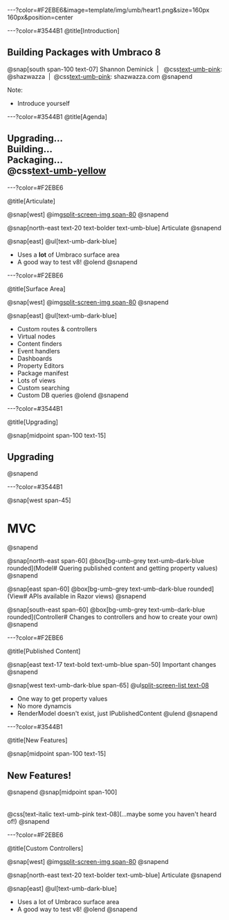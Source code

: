---?color=#F2EBE6&image=template/img/umb/heart1.png&size=160px 160px&position=center



---?color=#3544B1
@title[Introduction]

## Building Packages with Umbraco 8

@snap[south span-100 text-07]
Shannon Deminick&nbsp;&nbsp;|&nbsp;&nbsp; @css[text-umb-pink](twitter): @shazwazza&nbsp;&nbsp;|&nbsp;&nbsp;@css[text-umb-pink](web): shazwazza.com
@snapend

Note:

* Introduce yourself

---?color=#3544B1
@title[Agenda]

## Upgrading&hellip;<br/>Building&hellip;<br/>Packaging&hellip;<br/>@css[text-umb-yellow](Learning!)

---?color=#F2EBE6

@title[Articulate]

@snap[west]
@img[split-screen-img span-80](template/img/umb/articulate.png)
@snapend

@snap[north-east text-20 text-bolder text-umb-blue]
Articulate
@snapend

@snap[east]
@ul[text-umb-dark-blue]
- Uses a __lot__ of Umbraco surface area
- A good way to test v8!
@olend
@snapend

---?color=#F2EBE6

@title[Surface Area]

@snap[west]
@img[split-screen-img span-80](template/img/umb/articulate.png)
@snapend

@snap[east]
@ul[text-umb-dark-blue]
- Custom routes & controllers
- Virtual nodes
- Content finders
- Event handlers
- Dashboards
- Property Editors
- Package manifest
- Lots of views
- Custom searching
- Custom DB queries
@olend
@snapend

---?color=#3544B1

@title[Upgrading]

@snap[midpoint span-100 text-15]
## Upgrading
@snapend

---?color=#3544B1

@snap[west span-45]
# MVC
@snapend

@snap[north-east span-60]
@box[bg-umb-grey text-umb-dark-blue rounded](Model# Quering published content and getting property values)
@snapend

@snap[east span-60]
@box[bg-umb-grey text-umb-dark-blue rounded](View# APIs available in Razor views)
@snapend

@snap[south-east span-60]
@box[bg-umb-grey text-umb-dark-blue rounded](Controller# Changes to controllers and how to create your own)
@snapend

---?color=#F2EBE6

@title[Published Content]

@snap[east text-17 text-bold text-umb-blue span-50]
Important changes
@snapend

@snap[west text-umb-dark-blue span-65]
@ul[split-screen-list text-08](false)
* One way to get property values
* No more dynamcis
* RenderModel doesn't exist, just IPublishedContent
@ulend
@snapend


---?color=#3544B1

@title[New Features]

@snap[midpoint span-100 text-15]
## New Features!
@snapend
@snap[midpoint span-100]
<br/>
<br/>
<br/>
@css[text-italic text-umb-pink text-08](...maybe some you haven't heard of!)
@snapend




---?color=#F2EBE6

@title[Custom Controllers]

@snap[west]
@img[split-screen-img span-80](template/img/umb/articulate.png)
@snapend

@snap[north-east text-20 text-bolder text-umb-blue]
Articulate
@snapend

@snap[east]
@ul[text-umb-dark-blue]
- Uses a lot of Umbraco surface area
- A good way to test v8!
@olend
@snapend